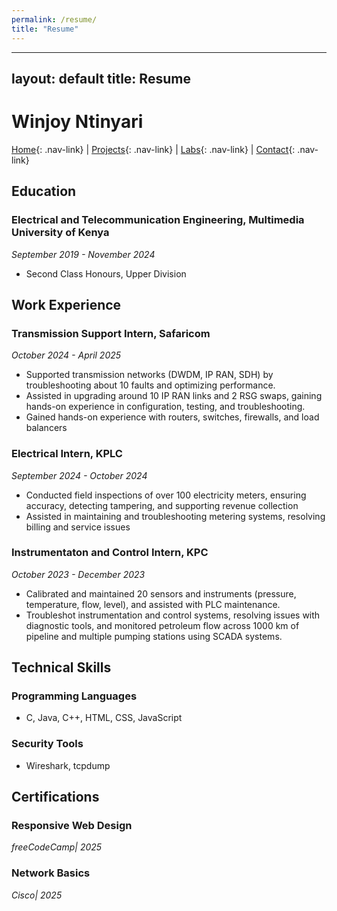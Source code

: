```yaml
---
permalink: /resume/
title: "Resume"
---
```

---
layout: default
title: Resume
---

# Winjoy Ntinyari

[Home](/){: .nav-link} | [Projects](/projects){: .nav-link} | [Labs](/labs){: .nav-link} | [Contact](/contact){: .nav-link}

## Education
### Electrical and Telecommunication Engineering, Multimedia University of Kenya 
*September 2019 - November 2024*  
- Second Class Honours, Upper Division

## Work Experience
### Transmission Support Intern, Safaricom  
*October 2024 - April 2025*  
- Supported transmission networks (DWDM, IP RAN, SDH) by troubleshooting about 10 faults and optimizing 
performance.
- Assisted in upgrading around 10 IP RAN links and 2 RSG swaps, gaining hands-on experience in 
configuration, testing, and troubleshooting.
- Gained hands-on experience with routers, switches, firewalls, and load balancers
### Electrical Intern, KPLC 
*September 2024 - October 2024*  
- Conducted field inspections of over 100 electricity meters, ensuring accuracy, detecting tampering, and 
supporting revenue collection
- Assisted in maintaining and troubleshooting metering systems, resolving billing and service issues
### Instrumentaton and Control Intern, KPC 
*October 2023 - December 2023*  
- Calibrated and maintained 20 sensors and instruments (pressure, temperature, flow, level), and assisted 
with PLC maintenance.
- Troubleshot instrumentation and control systems, resolving issues with diagnostic tools, and monitored 
petroleum flow across 1000 km of pipeline and multiple pumping stations using SCADA systems.

## Technical Skills
### Programming Languages
- C, Java, C++, HTML, CSS, JavaScript

### Security Tools
- Wireshark, tcpdump

## Certifications
### Responsive Web Design 
*freeCodeCamp| 2025*  
### Network Basics 
*Cisco| 2025* 
